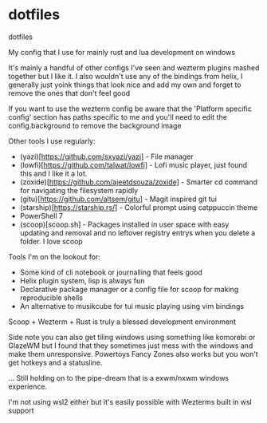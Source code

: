 # dotfiles
dotfiles

My config that I use for mainly rust and lua development on windows

It's mainly a handful of other configs I've seen and wezterm plugins mashed together but I like it.
I also wouldn't use any of the bindings from helix, I generally just yoink things that look nice and add my own and forget to remove the ones that don't feel good

If you want to use the wezterm config be aware that the 'Platform specific config' section has paths specific to me and you'll need to edit the config.background to remove the background image


Other tools I use regularly: 
* (yazi)[https://github.com/sxyazi/yazi] - File manager
* (lowfi)[https://github.com/talwat/lowfi] - Lofi music player, just found this and I like it a lot.
* (zoxide)[https://github.com/ajeetdsouza/zoxide] - Smarter cd command for navigating the filesystem rapidly
* (gitu)[https://github.com/altsem/gitu] - Magit inspired git tui 
* (starship)[https://starship.rs/] - Colorful prompt using catppuccin theme
* PowerShell 7
* (scoop)[scoop.sh] - Packages installed in user space with easy updating and removal and no leftover registry entrys when you delete a folder. I love scoop

Tools I'm on the lookout for:
* Some kind of cli notebook or journalling that feels good 
* Helix plugin system, lisp is always fun
* Declarative package manager or a config file for scoop for making reproducible shells
* An alternative to musikcube for tui music playing using vim bindings

Scoop + Wezterm + Rust is truly a blessed development environment 

Side note you can also get tiling windows using something like komorebi or GlazeWM but I found that they sometimes just mess with the windows and make them unresponsive.
Powertoys Fancy Zones also works but you won't get hotkeys and a statusline.

...
Still holding on to the pipe-dream that is a exwm/nxwm windows experience.

I'm not using wsl2 either but it's easily possible with Wezterms built in wsl support
